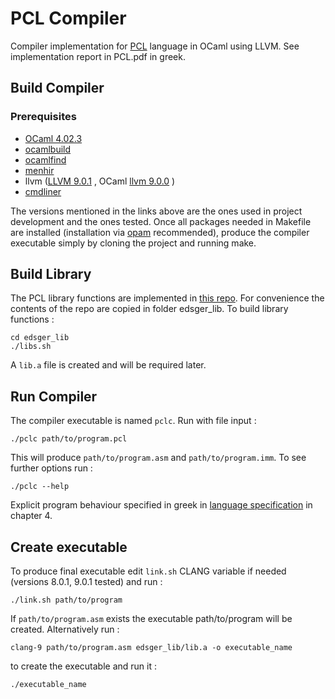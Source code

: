 # PCL Compiler

Compiler implementation for [PCL](http://courses.softlab.ntua.gr/compilers/2019a/pcl2019.pdf) language in OCaml using LLVM. 
See implementation report in PCL.pdf in greek. 

## Build Compiler
### Prerequisites
* [OCaml 4.02.3](https://ocaml.org/releases/4.02.html)
* [ocamlbuild](https://opam.ocaml.org/packages/ocamlbuild/ocamlbuild.0/)
* [ocamlfind](https://opam.ocaml.org/packages/ocamlfind/ocamlfind.1.8.1/) 
* [menhir](https://opam.ocaml.org/packages/menhir/menhir.20190924/) 
* llvm ([LLVM 9.0.1](https://releases.llvm.org/download.html) , OCaml [llvm 9.0.0](https://opam.ocaml.org/packages/llvm/llvm.9.0.0/) )
* [cmdliner](https://opam.ocaml.org/packages/cmdliner/cmdliner.1.0.2/) 

The versions mentioned in the links above are the ones used in project development and the ones tested.
Once all packages needed in Makefile are installed (installation via [opam](https://opam.ocaml.org/) recommended),
produce the compiler executable simply by cloning the project and running make. 

## Build Library
The PCL library functions are implemented in [this repo](https://github.com/abenetopoulos/edsger_lib).
For convenience the contents of the repo are copied in folder edsger_lib. To build library functions :
```
cd edsger_lib
./libs.sh
```
A `lib.a` file is created and will be required later.

## Run Compiler
The compiler executable is named `pclc`. Run with file input :
```
./pclc path/to/program.pcl
```
This will produce `path/to/program.asm` and `path/to/program.imm`. To see further options
run :
```
./pclc --help
```
Explicit program behaviour specified in greek in [language specification](http://courses.softlab.ntua.gr/compilers/2019a/pcl2019.pdf) in chapter 4.
## Create executable
To produce final executable edit `link.sh` CLANG variable if needed (versions 8.0.1, 9.0.1 tested) and run :
```
./link.sh path/to/program
```
If `path/to/program.asm` exists the executable path/to/program will be created. Alternatively run :
```
clang-9 path/to/program.asm edsger_lib/lib.a -o executable_name
```
to create the executable and run it :
```
./executable_name
```
